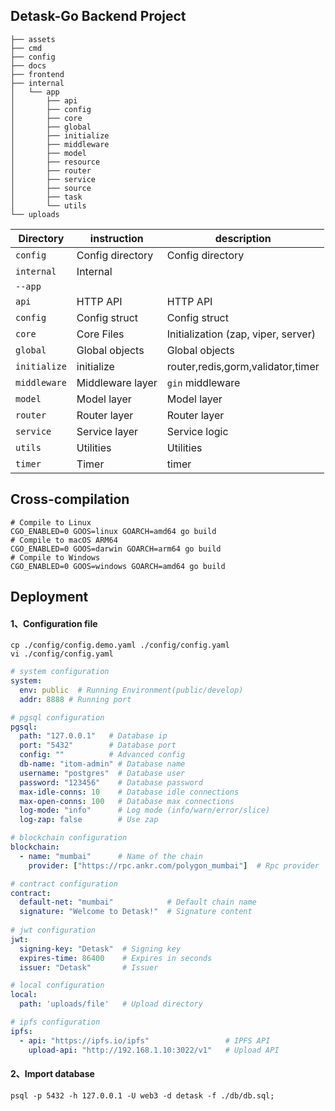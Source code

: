 ## Detask-Go Backend Project

```shell
├── assets
├── cmd
├── config
├── docs
├── frontend
├── internal
│   └── app
│       ├── api
│       ├── config
│       ├── core
│       ├── global
│       ├── initialize
│       ├── middleware
│       ├── model
│       ├── resource
│       ├── router
│       ├── service
│       ├── source
│       ├── task
│       └── utils
└── uploads
```

| Directory    | instruction      | description                               |
|--------------|------------------|----------------------------------|
| `config`     | Config directory | Config directory                 |
| `internal`   | Internal         |                                  |
| `--app`      |                  |                                  |
| `api`        | HTTP API         | HTTP API                         |
| `config`     | Config struct    | Config struct              |
| `core`       | Core Files       | Initialization (zap, viper, server) |
| `global`     | Global objects   | Global objects                   |
| `initialize` | initialize       | router,redis,gorm,validator,timer |
| `middleware` | Middleware layer | `gin` middleware                 |
| `model`      | Model layer      | Model layer                      |
| `router`     | Router layer     | Router layer                     |
| `service`    | Service layer    | Service logic                    |
| `utils`      | Utilities        | Utilities                           |
| `timer`      | Timer            | timer                          |


## Cross-compilation
```shell
# Compile to Linux
CGO_ENABLED=0 GOOS=linux GOARCH=amd64 go build
# Compile to macOS ARM64
CGO_ENABLED=0 GOOS=darwin GOARCH=arm64 go build
# Compile to Windows
CGO_ENABLED=0 GOOS=windows GOARCH=amd64 go build 
```
## Deployment

#### 1、Configuration file

```
cp ./config/config.demo.yaml ./config/config.yaml
vi ./config/config.yaml
```

```yaml
# system configuration
system:
  env: public  # Running Environment(public/develop)
  addr: 8888 # Running port

# pgsql configuration
pgsql:
  path: "127.0.0.1"   # Database ip
  port: "5432"        # Database port
  config: ""          # Advanced config
  db-name: "itom-admin" # Database name
  username: "postgres"  # Database user
  password: "123456"    # Database password
  max-idle-conns: 10    # Database idle connections
  max-open-conns: 100   # Database max connections
  log-mode: "info"      # Log mode (info/warn/error/slice)
  log-zap: false        # Use zap

# blockchain configuration
blockchain:
  - name: "mumbai"      # Name of the chain
    provider: ["https://rpc.ankr.com/polygon_mumbai"]  # Rpc provider

# contract configuration
contract:
  default-net: "mumbai"            # Default chain name
  signature: "Welcome to Detask!"  # Signature content
 
# jwt configuration
jwt:
  signing-key: "Detask"  # Signing key
  expires-time: 86400    # Expires in seconds
  issuer: "Detask"       # Issuer

# local configuration
local:
  path: 'uploads/file'   # Upload directory

# ipfs configuration
ipfs:
  - api: "https://ipfs.io/ipfs"                 # IPFS API
    upload-api: "http://192.168.1.10:3022/v1"   # Upload API
```

#### 2、Import database
```
psql -p 5432 -h 127.0.0.1 -U web3 -d detask -f ./db/db.sql;
```